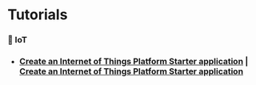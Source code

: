 # Tutorials
### :dash: IoT
- ### [Create an Internet of Things Platform Starter application][1] | [Create an Internet of Things Platform Starter application][1.1]












































[1]: https://developer.ibm.com/tutorials/how-to-create-an-internet-of-things-platform-starter-application/
[1.1]: https://developer.ibm.com/tutorials/how-to-create-an-internet-of-things-platform-starter-application/

